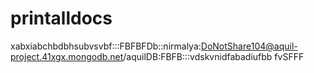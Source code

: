 # printalldocs


xabxiabchbdbhsubvsvbf:::FBFBFDb::nirmalya:DoNotShare104@aquil-project.41xgx.mongodb.net/aquilDB:FBFB:::vdskvnidfabadiufbb fvSFFF
